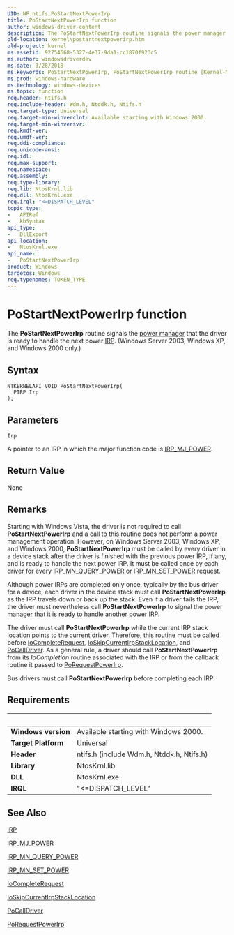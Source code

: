 ```yaml
---
UID: NF:ntifs.PoStartNextPowerIrp
title: PoStartNextPowerIrp function
author: windows-driver-content
description: The PoStartNextPowerIrp routine signals the power manager that the driver is ready to handle the next power IRP. (Windows Server 2003, Windows XP, and Windows 2000 only.).
old-location: kernel\postartnextpowerirp.htm
old-project: kernel
ms.assetid: 92754668-5327-4e37-9da1-cc1870f923c5
ms.author: windowsdriverdev
ms.date: 3/28/2018
ms.keywords: PoStartNextPowerIrp, PoStartNextPowerIrp routine [Kernel-Mode Driver Architecture], kernel.postartnextpowerirp, portn_3e23c20a-d35e-45cd-a2da-3dbc0f249548.xml, wdm/PoStartNextPowerIrp
ms.prod: windows-hardware
ms.technology: windows-devices
ms.topic: function
req.header: ntifs.h
req.include-header: Wdm.h, Ntddk.h, Ntifs.h
req.target-type: Universal
req.target-min-winverclnt: Available starting with Windows 2000.
req.target-min-winversvr: 
req.kmdf-ver: 
req.umdf-ver: 
req.ddi-compliance: 
req.unicode-ansi: 
req.idl: 
req.max-support: 
req.namespace: 
req.assembly: 
req.type-library: 
req.lib: NtosKrnl.lib
req.dll: NtosKrnl.exe
req.irql: "<=DISPATCH_LEVEL"
topic_type:
-	APIRef
-	kbSyntax
api_type:
-	DllExport
api_location:
-	NtosKrnl.exe
api_name:
-	PoStartNextPowerIrp
product: Windows
targetos: Windows
req.typenames: TOKEN_TYPE
---
```



# PoStartNextPowerIrp function
The <b>PoStartNextPowerIrp</b> routine signals the <a href="https://msdn.microsoft.com/library/windows/hardware/ff559829">power manager</a> that the driver is ready to handle the next power <a href="https://msdn.microsoft.com/library/windows/hardware/ff550694">IRP</a>. (Windows Server 2003, Windows XP, and Windows 2000 only.)

## Syntax

```
NTKERNELAPI VOID PoStartNextPowerIrp(
  PIRP Irp
);
```

## Parameters

`Irp`

A pointer to an IRP in which the major function code is <a href="https://msdn.microsoft.com/library/windows/hardware/ff550784">IRP_MJ_POWER</a>.


## Return Value

None

## Remarks

Starting with Windows Vista, the driver is not required to call <b>PoStartNextPowerIrp</b> and a call to this routine does not perform a power management operation. However, on Windows Server 2003, Windows XP, and Windows 2000, <b>PoStartNextPowerIrp</b> must be called by every driver in a device stack after the driver is finished with the previous power IRP, if any, and is ready to handle the next power IRP. It must be called once by each driver for every <a href="https://msdn.microsoft.com/library/windows/hardware/ff551699">IRP_MN_QUERY_POWER</a> or <a href="https://msdn.microsoft.com/library/windows/hardware/ff551744">IRP_MN_SET_POWER</a> request.

Although power IRPs are completed only once, typically by the bus driver for a device, each driver in the device stack must call <b>PoStartNextPowerIrp</b> as the IRP travels down or back up the stack. Even if a driver fails the IRP, the driver must nevertheless call <b>PoStartNextPowerIrp</b> to signal the power manager that it is ready to handle another power IRP.

The driver must call <b>PoStartNextPowerIrp</b> while the current IRP stack location points to the current driver. Therefore, this routine must be called before <a href="https://msdn.microsoft.com/library/windows/hardware/ff548343">IoCompleteRequest</a>, <a href="https://msdn.microsoft.com/library/windows/hardware/ff550355">IoSkipCurrentIrpStackLocation</a>, and <a href="https://msdn.microsoft.com/library/windows/hardware/ff559654">PoCallDriver</a>. As a general rule, a driver should call <b>PoStartNextPowerIrp</b> from its <i>IoCompletion</i> routine associated with the IRP or from the callback routine it passed to <a href="https://msdn.microsoft.com/library/windows/hardware/ff559734">PoRequestPowerIrp</a>.

Bus drivers must call <b>PoStartNextPowerIrp</b> before completing each IRP.

## Requirements
| &nbsp; | &nbsp; |
| ---- |:---- |
| **Windows version** | Available starting with Windows 2000.  |
| **Target Platform** | Universal |
| **Header** | ntifs.h (include Wdm.h, Ntddk.h, Ntifs.h) |
| **Library** | NtosKrnl.lib |
| **DLL** | NtosKrnl.exe |
| **IRQL** | "<=DISPATCH_LEVEL" |

## See Also

<a href="https://msdn.microsoft.com/library/windows/hardware/ff550694">IRP</a>



<a href="https://msdn.microsoft.com/library/windows/hardware/ff550784">IRP_MJ_POWER</a>



<a href="https://msdn.microsoft.com/library/windows/hardware/ff551699">IRP_MN_QUERY_POWER</a>



<a href="https://msdn.microsoft.com/library/windows/hardware/ff551744">IRP_MN_SET_POWER</a>



<a href="https://msdn.microsoft.com/library/windows/hardware/ff548343">IoCompleteRequest</a>



<a href="https://msdn.microsoft.com/library/windows/hardware/ff550355">IoSkipCurrentIrpStackLocation</a>



<a href="https://msdn.microsoft.com/library/windows/hardware/ff559654">PoCallDriver</a>



<a href="https://msdn.microsoft.com/library/windows/hardware/ff559734">PoRequestPowerIrp</a>